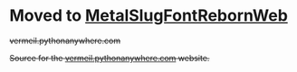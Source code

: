 
# Moved to [MetalSlugFontRebornWeb](https://github.com/VermeilChan/MetalSlugFontRebornWeb)

~~vermeil.pythonanywhere.com~~

~~Source for the [vermeil.pythonanywhere.com](https://vermeil.pythonanywhere.com) website.~~
